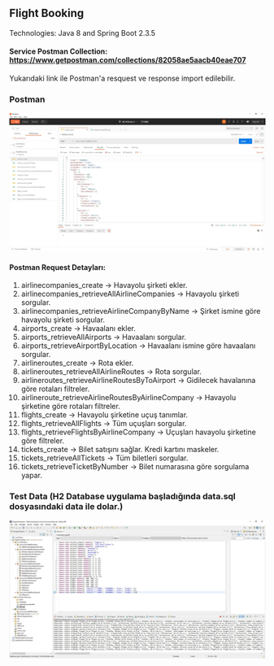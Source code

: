 ## Flight Booking

Technologies: Java 8 and Spring Boot 2.3.5

#### Service Postman Collection: https://www.getpostman.com/collections/82058ae5aacb40eae707

Yukarıdaki link ile Postman'a resquest ve response import edilebilir.

### Postman
![image](https://github.com/yunussezgin/flight-booking/blob/master/src/main/resources/postman_collections.JPG?raw=true)

#### Postman Request Detayları:
1. airlinecompanies_create -> Havayolu şirketi ekler.
2. airlinecompanies_retrieveAllAirlineCompanies -> Havayolu şirketi sorgular.
3. airlinecompanies_retrieveAirlineCompanyByName -> Şirket ismine göre havayolu şirketi sorgular.
4. airports_create -> Havaalanı ekler.
5. airports_retrieveAllAirports -> Havaalanı sorgular.
6. airports_retrieveAirportByLocation -> Havaalanı ismine göre havaalanı sorgular.
7. airlineroutes_create -> Rota ekler.
8. airlineroutes_retrieveAllAirlineRoutes -> Rota sorgular.
9. airlineroutes_retrieveAirlineRoutesByToAirport -> Gidilecek havalanına göre rotaları filtreler.
10. airlineroute_retrieveAirlineRoutesByAirlineCompany -> Havayolu şirketine göre rotaları filtreler.
11. flights_create -> Havayolu şirketine uçuş tanımlar.
12. flights_retrieveAllFlights -> Tüm uçuşları sorgular.
13. flights_retrieveFlightsByAirlineCompany -> Uçuşları havayolu şirketine göre filtreler.
14. tickets_create -> Bilet satışını sağlar. Kredi kartını maskeler.
15. tickets_retrieveAllTickets -> Tüm biletleri sorgular.
16. tickets_retrieveTicketByNumber -> Bilet numarasına göre sorgulama yapar.



### Test Data (H2 Database uygulama başladığında data.sql dosyasındaki data ile dolar.)
![image](https://github.com/yunussezgin/flight-booking/blob/master/src/main/resources/flight_booking_data.JPG?raw=true)


